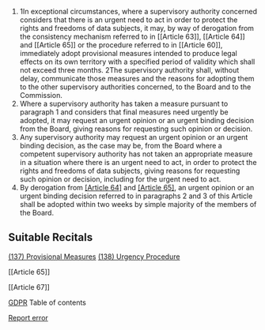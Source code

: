 
1. 1In exceptional circumstances, where a supervisory authority concerned considers that there is an urgent need to act in order to protect the rights and freedoms of data subjects, it may, by way of derogation from the consistency mechanism referred to in [[Article 63]], [[Article 64]] and [[Article 65]] or the procedure referred to in [[Article 60]], immediately adopt provisional measures intended to produce legal effects on its own territory with a specified period of validity which shall not exceed three months. 2The supervisory authority shall, without delay, communicate those measures and the reasons for adopting them to the other supervisory authorities concerned, to the Board and to the Commission.
2. Where a supervisory authority has taken a measure pursuant to paragraph 1 and considers that final measures need urgently be adopted, it may request an urgent opinion or an urgent binding decision from the Board, giving reasons for requesting such opinion or decision.
3. Any supervisory authority may request an urgent opinion or an urgent binding decision, as the case may be, from the Board where a competent supervisory authority has not taken an appropriate measure in a situation where there is an urgent need to act, in order to protect the rights and freedoms of data subjects, giving reasons for requesting such opinion or decision, including for the urgent need to act.
4. By derogation from [[Article 64]](3) and [[Article 65]](2), an urgent opinion or an urgent binding decision referred to in paragraphs 2 and 3 of this Article shall be adopted within two weeks by simple majority of the members of the Board.



## Suitable Recitals



[(137) Provisional Measures](https://gdpr-info.eu/recitals/no-137/)
[(138) Urgency Procedure](https://gdpr-info.eu/recitals/no-138/)




[[Article 65]]


[[Article 67]]



[GDPR](https://gdpr-info.eu)
Table of contents


[Report error](https://gdpr-info.eu/gf/?TB_iframe=true&height=306 "Your message")


